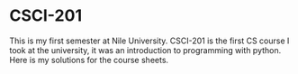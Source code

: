 # CSCI-201
This is my first semester at Nile University. CSCI-201 is the first CS course I took at the university, it was an introduction to programming with python.
Here is my solutions for the course sheets.

